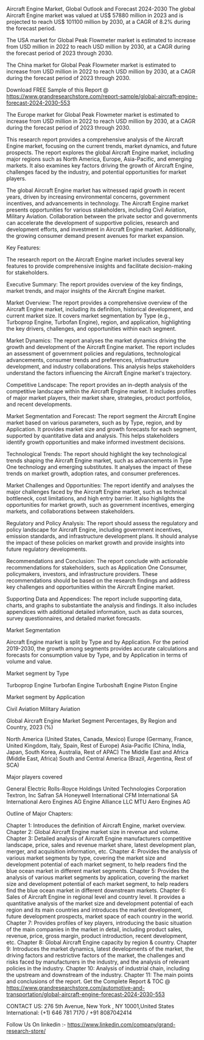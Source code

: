 Aircraft Engine Market, Global Outlook and Forecast 2024-2030
The global Aircraft Engine market was valued at US$ 57880 million in 2023 and is projected to reach US$ 101100 million by 2030, at a CAGR of 8.2% during the forecast period.

The USA market for Global Peak Flowmeter market is estimated to increase from USD million in 2022 to reach USD million by 2030, at a CAGR during the forecast period of 2023 through 2030.

The China market for Global Peak Flowmeter market is estimated to increase from USD million in 2022 to reach USD million by 2030, at a CAGR during the forecast period of 2023 through 2030.

Download FREE Sample of this Report @ https://www.grandresearchstore.com/report-sample/global-aircraft-engine-forecast-2024-2030-553

The Europe market for Global Peak Flowmeter market is estimated to increase from USD million in 2022 to reach USD million by 2030, at a CAGR during the forecast period of 2023 through 2030.

This research report provides a comprehensive analysis of the Aircraft Engine market, focusing on the current trends, market dynamics, and future prospects. The report explores the global Aircraft Engine market, including major regions such as North America, Europe, Asia-Pacific, and emerging markets. It also examines key factors driving the growth of Aircraft Engine, challenges faced by the industry, and potential opportunities for market players.

The global Aircraft Engine market has witnessed rapid growth in recent years, driven by increasing environmental concerns, government incentives, and advancements in technology. The Aircraft Engine market presents opportunities for various stakeholders, including Civil Aviation, Military Aviation. Collaboration between the private sector and governments can accelerate the development of supportive policies, research and development efforts, and investment in Aircraft Engine market. Additionally, the growing consumer demand present avenues for market expansion.

Key Features:

The research report on the Aircraft Engine market includes several key features to provide comprehensive insights and facilitate decision-making for stakeholders.

Executive Summary: The report provides overview of the key findings, market trends, and major insights of the Aircraft Engine market.

Market Overview: The report provides a comprehensive overview of the Aircraft Engine market, including its definition, historical development, and current market size. It covers market segmentation by Type (e.g., Turboprop Engine, Turbofan Engine), region, and application, highlighting the key drivers, challenges, and opportunities within each segment.

Market Dynamics: The report analyses the market dynamics driving the growth and development of the Aircraft Engine market. The report includes an assessment of government policies and regulations, technological advancements, consumer trends and preferences, infrastructure development, and industry collaborations. This analysis helps stakeholders understand the factors influencing the Aircraft Engine market's trajectory.

Competitive Landscape: The report provides an in-depth analysis of the competitive landscape within the Aircraft Engine market. It includes profiles of major market players, their market share, strategies, product portfolios, and recent developments.

Market Segmentation and Forecast: The report segment the Aircraft Engine market based on various parameters, such as by Type, region, and by Application. It provides market size and growth forecasts for each segment, supported by quantitative data and analysis. This helps stakeholders identify growth opportunities and make informed investment decisions.

Technological Trends: The report should highlight the key technological trends shaping the Aircraft Engine market, such as advancements in Type One technology and emerging substitutes. It analyses the impact of these trends on market growth, adoption rates, and consumer preferences.

Market Challenges and Opportunities: The report identify and analyses the major challenges faced by the Aircraft Engine market, such as technical bottleneck, cost limitations, and high entry barrier. It also highlights the opportunities for market growth, such as government incentives, emerging markets, and collaborations between stakeholders.

Regulatory and Policy Analysis: The report should assess the regulatory and policy landscape for Aircraft Engine, including government incentives, emission standards, and infrastructure development plans. It should analyse the impact of these policies on market growth and provide insights into future regulatory developments.

Recommendations and Conclusion: The report conclude with actionable recommendations for stakeholders, such as Application One Consumer, policymakers, investors, and infrastructure providers. These recommendations should be based on the research findings and address key challenges and opportunities within the Aircraft Engine market.

Supporting Data and Appendices: The report include supporting data, charts, and graphs to substantiate the analysis and findings. It also includes appendices with additional detailed information, such as data sources, survey questionnaires, and detailed market forecasts.

Market Segmentation

Aircraft Engine market is split by Type and by Application. For the period 2019-2030, the growth among segments provides accurate calculations and forecasts for consumption value by Type, and by Application in terms of volume and value.

Market segment by Type

Turboprop Engine
Turbofan Engine
Turboshaft Engine
Piston Engine

Market segment by Application

Civil Aviation
Military Aviation

Global Aircraft Engine Market Segment Percentages, By Region and Country, 2023 (%)

North America (United States, Canada, Mexico)
Europe (Germany, France, United Kingdom, Italy, Spain, Rest of Europe)
Asia-Pacific (China, India, Japan, South Korea, Australia, Rest of APAC)
The Middle East and Africa (Middle East, Africa)
South and Central America (Brazil, Argentina, Rest of SCA)

Major players covered

General Electric
Rolls-Royce Holdings
United Technologies Corporation
Textron, Inc
Safran SA
Honeywell International
CFM International SA
International Aero Engines AG
Engine Alliance LLC
MTU Aero Engines AG

Outline of Major Chapters:

Chapter 1: Introduces the definition of Aircraft Engine, market overview.
Chapter 2: Global Aircraft Engine market size in revenue and volume.
Chapter 3: Detailed analysis of Aircraft Engine manufacturers competitive landscape, price, sales and revenue market share, latest development plan, merger, and acquisition information, etc.
Chapter 4: Provides the analysis of various market segments by type, covering the market size and development potential of each market segment, to help readers find the blue ocean market in different market segments.
Chapter 5: Provides the analysis of various market segments by application, covering the market size and development potential of each market segment, to help readers find the blue ocean market in different downstream markets.
Chapter 6: Sales of Aircraft Engine in regional level and country level. It provides a quantitative analysis of the market size and development potential of each region and its main countries and introduces the market development, future development prospects, market space of each country in the world.
Chapter 7: Provides profiles of key players, introducing the basic situation of the main companies in the market in detail, including product sales, revenue, price, gross margin, product introduction, recent development, etc.
Chapter 8: Global Aircraft Engine capacity by region & country.
Chapter 9: Introduces the market dynamics, latest developments of the market, the driving factors and restrictive factors of the market, the challenges and risks faced by manufacturers in the industry, and the analysis of relevant policies in the industry.
Chapter 10: Analysis of industrial chain, including the upstream and downstream of the industry.
Chapter 11: The main points and conclusions of the report.
Get the Complete Report & TOC @ https://www.grandresearchstore.com/automotive-and-transportation/global-aircraft-engine-forecast-2024-2030-553

CONTACT US:
276 5th Avenue, New York , NY 10001,United States
International: (+1) 646 781 7170 / +91 8087042414

Follow Us On linkedin :- https://www.linkedin.com/company/grand-research-store/
